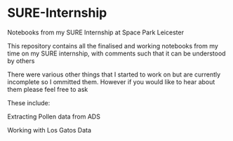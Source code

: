 # SURE-Internship
Notebooks from my SURE Internship at Space Park Leicester 

This repository contains all the finalised and working notebooks from my time on my SURE internship, with comments such that it can be understood by others

There were various other things that I started to work on but are currently incomplete so I ommitted them. However if you would like to hear about them please feel free to ask 


These include:

Extracting Pollen data from ADS

Working with Los Gatos Data
